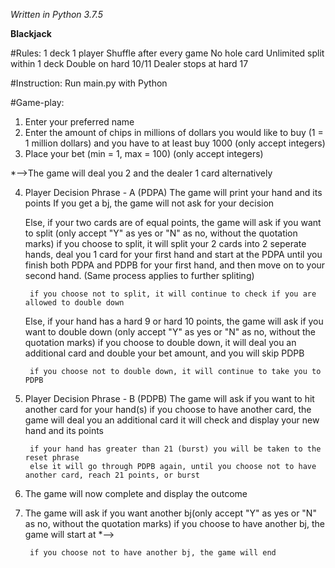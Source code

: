*Written in Python 3.7.5*

**Blackjack**

#Rules:
1 deck
1 player
Shuffle after every game
No hole card
Unlimited split within 1 deck
Double on hard 10/11
Dealer stops at hard 17

#Instruction:
Run main.py with Python

#Game-play: 
1. Enter your preferred name
2. Enter the amount of chips in millions of dollars you would like to buy (1 = 1 million dollars) and you have to at least buy 1000 (only accept integers)
3. Place your bet (min = 1, max = 100) (only accept integers)

*-->The game will deal you 2 and the dealer 1 card alternatively

4. Player Decision Phrase - A (PDPA)
	The game will print your hand and its points
	If you get a bj, the game will not ask for your decision

	Else, if your two cards are of equal points, the game will ask if you want to split (only accept "Y" as yes or "N" as no, without the quotation marks)
		if you choose to split, it will split your 2 cards into 2 seperate hands, deal you 1 card for your first hand and start at the PDPA
		until you finish both PDPA and PDPB for your first hand, and then move on to your second hand. (Same process applies to further spliting)
	
		if you choose not to split, it will continue to check if you are allowed to double down

	Else, if your hand has a hard 9 or hard 10 points, the game will ask if you want to double down (only accept "Y" as yes or "N" as no, without the quotation marks)
		if you choose to double down, it will deal you an additional card and double your bet amount, and you will skip PDPB
	
		if you choose not to double down, it will continue to take you to PDPB

5. Player Decision Phrase - B (PDPB)
	The game will ask if you want to hit another card for your hand(s)
		if you choose to have another card, the game will deal you an additional card
		it will check and display your new hand and its points
	
		if your hand has greater than 21 (burst) you will be taken to the reset phrase
		else it will go through PDPB again, until you choose not to have another card, reach 21 points, or burst
	
6. The game will now complete and display the outcome

7. The game will ask if you want another bj(only accept "Y" as yes or "N" as no, without the quotation marks)
		if you choose to have another bj, the game will start at *-->
	
		if you choose not to have another bj, the game will end
	





